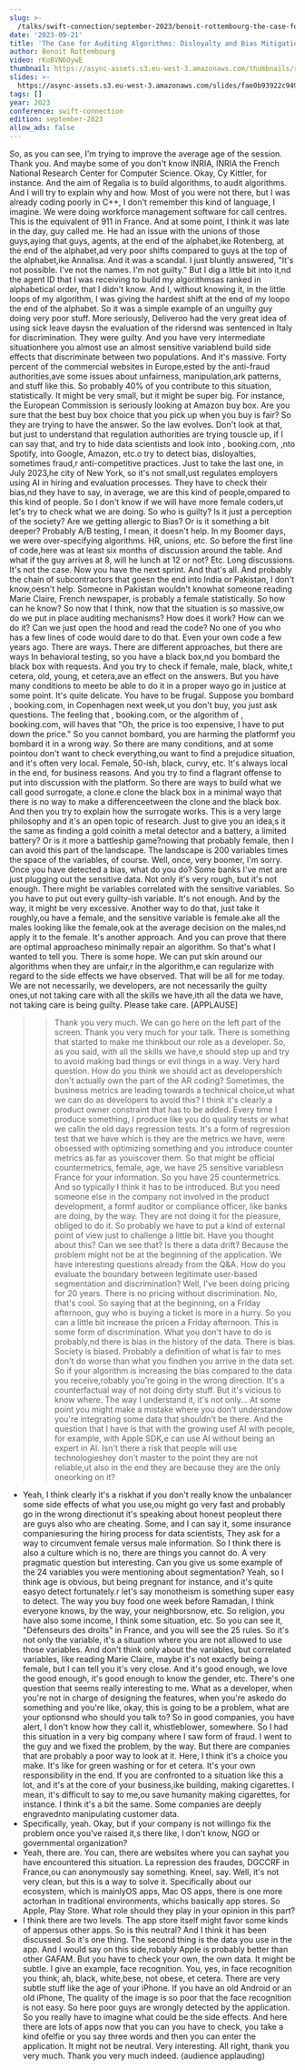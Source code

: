 ```yaml
---
slug: >-
  /talks/swift-connection/september-2023/benoit-rottembourg-the-case-for-auditing-algorithms-disloyalty-and-bias-mitigation
date: '2023-09-21'
title: 'The Case for Auditing Algorithms: Disloyalty and Bias Mitigation'
author: Benoit Rottembourg
video: rKoBVN6OywE
thumbnail: https://async-assets.s3.eu-west-3.amazonaws.com/thumbnails/rKoBVN6OywE.jpg
slides: >-
  https://async-assets.s3.eu-west-3.amazonaws.com/slides/fae0b93922c949ff916fc6810926b089/slides.pdf
tags: []
year: 2023
conference: swift-connection
edition: september-2023
allow_ads: false
---
```

So, as you can see, I'm trying to improve the average age of the session.
Thank you.
And maybe some of you don't know INRIA,
INRIA the French National Research Center for Computer Science.
Okay, Cy Kittler, for instance.
And the aim of Regalia is to build algorithms, to audit algorithms.
And I will try to explain why and how.
Most of you were not there, but I was already coding poorly in C++,
I don't remember this kind of language, I imagine.
We were doing workforce management software for call centres.
This is the equivalent of 911 in France.
And at some point, I think it was late in the day, guy called me.
He had an issue with the unions of those guys,aying that guys, agents, at the end of the alphabet,ike Rotenberg, at the end of the alphabet,ad very poor shifts compared to guys at the top of the alphabet,ike Annalisa.
And it was a scandal.
I just bluntly answered,
"It's not possible. I've not the names.
I'm not guilty."
But I dig a little bit into it,nd the agent ID that I was receiving to build my algorithmsas ranked in alphabetical order, that I didn't know.
And I, without knowing it, in the little loops of my algorithm,
I was giving the hardest shift at the end of my loopo the end of the alphabet.
So it was a simple example of an unguilty guy doing very poor stuff.
More seriously,
Deliveroo had the very great idea of using sick leave daysn the evaluation of the ridersnd was sentenced in Italy for discrimination.
They were guilty.
And you have very intermediate situationhere you almost use an almost sensitive variablend build side effects that discriminate between two populations.
And it's massive.
Forty percent of the commercial websites in Europe,ested by the anti-fraud authorities,ave some issues about unfairness, manipulation,ark patterns, and stuff like this.
So probably 40% of you contribute to this situation, statistically.
It might be very small, but it might be super big.
For instance, the European Commission is seriously looking at Amazon buy box.
Are you sure that the best buy box choice that you pick up when you buy is fair?
So they are trying to have the answer.
So the law evolves.
Don't look at that, but just to understand that regulation authorities are trying touscle up, if I can say that, and try to hide data scientists and look into , booking.com, ,nto Spotify, into Google, Amazon, etc.o try to detect bias, disloyalties, sometimes fraud,r anti-competitive practices.
Just to take the last one, in July 2023,he city of New York, so it's not small,ust regulates employers using AI in hiring and evaluation processes.
They have to check their bias,nd they have to say, in average, we are this kind of people,ompared to this kind of people.
So I don't know if we will have more female coders,ut let's try to check what we are doing.
So who is guilty?
Is it just a perception of the society?
Are we getting allergic to Bias?
Or is it something a bit deeper?
Probably A/B testing, I mean, it doesn't help.
In my Boomer days, we were over-specifying algorithms.
HR, unions, etc.
So before the first line of code,here was at least six months of discussion around the table.
And what if the guy arrives at 8, will he lunch at 12 or not?
Etc.
Long discussions.
It's not the case.
Now you have the next sprint.
And that's all.
And probably the chain of subcontractors that goesn the end into India or Pakistan, I don't know,oesn't help.
Someone in Pakistan wouldn't knowhat someone reading Marie Claire,
French newspaper, is probably a female statistically.
So how can he know?
So now that I think, now that the situation is so massive,ow do we put in place auditing mechanisms?
How does it work?
How can we do it?
Can we just open the hood and read the code?
No one of you who has a few lines of code would dare to do that.
Even your own code a few years ago.
There are ways.
There are different approaches, but there are ways
In behavioral testing, so you have a black box,nd you bombard the black box with requests.
And you try to check if female, male, black, white,t cetera, old, young, et cetera,ave an effect on the answers.
But you have many conditions to meeto be able to do it in a proper wayo go in justice at some point.
It's quite delicate.
You have to be frugal.
Suppose you bombard , booking.com,  in Copenhagen next week,ut you don't buy, you just ask questions.
The feeling that , booking.com,  or the algorithm of , booking.com,  will haves that "Oh, the price is too expensive, I have to put down the price."
So you cannot bombard, you are harming the platformf you bombard it in a wrong way.
So there are many conditions, and at some pointou don't want to check everything,ou want to find a prejudice situation, and it's often very local.
Female, 50-ish, black, curvy, etc.
It's always local in the end, for business reasons.
And you try to find a flagrant offense to put into discussion with the platform.
So there are ways to build what we call good surrogate, a clone.e clone the black box in a minimal wayo that there is no way to make a differenceetween the clone and the black box.
And then you try to explain how the surrogate works.
This is a very large philosophy and it's an open topic of research.
Just to give you an idea,s it the same as finding a gold coinith a metal detector and a battery, a limited battery?
Or is it more a battleship game?nowing that probably female, then I can avoid this part of the landscape.
The landscape is 200 variables times the space of the variables, of course.
Well, once, very boomer, I'm sorry.
Once you have detected a bias, what do you do?
Some banks I've met are just plugging out the sensitive data.
Not only it's very rough, but it's not enough.
There might be variables correlated with the sensitive variables.
So you have to put out every guilty-ish variable.
It's not enough.
And by the way, it might be very excessive.
Another way to do that, just take it roughly,ou have a female, and the sensitive variable is female.ake all the males looking like the female,ook at the average decision on the males,nd apply it to the female.
It's another approach.
And you can prove that there are optimal approacheso minimally repair an algorithm.
So that's what I wanted to tell you.
There is some hope.
We can put skin around our algorithms when they are unfair,r in the algorithm,e can regularize with regard to the side effects we have observed.
That will be all for me today.
We are not necessarily, we developers, are not necessarily the guilty ones,ut not taking care with all the skills we have,ith all the data we have, not taking care is being guilty.
Please take care.
[APPLAUSE]
>> Thank you very much.
We can go here on the left part of the screen.
Thank you very much for your talk.
There is something that started to make me thinkbout our role as a developer.
So, as you said, with all the skills we have,e should step up and try to avoid making bad things or evil things in a way.
Very hard question.
How do you think we should act as developershich don't actually own the part of the AR coding?
Sometimes, the business metrics are leading towards a technical choice,ut what we can do as developers to avoid this?
I think it's clearly a product owner constraint that has to be added.
Every time I produce something, I produce like you do quality tests or what we calln the old days regression tests.
It's a form of regression test that we have which is they are the metrics we have, were obsessed with optimizing something and you introduce counter metrics as far as youiscover them.
So that might be official countermetrics, female, age, we have 25 sensitive variablesn France for your information.
So you have 25 countermetrics.
And so typically I think it has to be introduced.
But you need someone else in the company not involved in the product development, a formf auditor or compliance officer, like banks are doing, by the way.
They are not doing it for the pleasure, obliged to do it.
So probably we have to put a kind of external point of view just to challenge a little bit.
Have you thought about this?
Can we see that?
Is there a data drift?
Because the problem might not be at the beginning of the application.
We have interesting questions already from the Q&A.
How do you evaluate the boundary between legitimate user-based segmentation and discrimination?
Well, I've been doing pricing for 20 years.
There is no pricing without discrimination.
No, that's cool.
So saying that at the beginning, on a Friday afternoon, guy who is buying a ticket is more in a hurry.
So you can a little bit increase the pricen a Friday afternoon.
This is some form of discrimination.
What you don't have to do is probably,nd there is bias in the history of the data.
There is bias.
Society is biased.
Probably a definition of what is fair to mes don't do worse than what you findhen you arrive in the data set.
So if your algorithm is increasing the bias compared to the data you receive,robably you're going in the wrong direction.
It's a counterfactual way of not doing dirty stuff.
But it's vicious to know where.
The way I understand it, it's not only...
At some point you might make a mistake where you don't understandow you're integrating some data that shouldn't be there.
And the question that I have is that with the growing usef AI with people, for example, with Apple SDK,e can use AI without being an expert in AI.
Isn't there a risk that people will use technologieshey don't master to the point they are not reliable,ut also in the end they are because they are the only oneorking on it?
- Yeah, I think clearly it's a riskhat if you don't really know the unbalancer some side effects of what you use,ou might go very fast and probably go in the wrong directionut it's speaking about honest peopleut there are guys also who are cheating.
Some, and I can say it, some insurance companiesuring the hiring process for data scientists,
They ask for a way to circumvent female versus male information.
So I think there is also a culture which is no, there are things you cannot do.
A very pragmatic question but interesting.
Can you give us some example of the 24 variables you were mentioning about segmentation?
Yeah, so I think age is obvious, but being pregnant for instance, and it's quite easyo detect fortunately.r let's say monotheism is something super easy to detect.
The way you buy food one week before Ramadan, I think everyone knows, by the way, your neighborsnow, etc.
So religion, you have also some income, I think some situation, etc.
So you can see it, "Défenseurs des droits" in France, and you will see the 25 rules.
So it's not only the variable, it's a situation where you are not allowed to use those variables.
And don't think only about the variables, but correlated variables, like reading Marie
Claire, maybe it's not exactly being a female, but I can tell you it's very close.
And it's good enough, we love the good enough, it's good enough to know the gender, etc.
There's one question that seems really interesting to me.
What as a developer, when you're not in charge of designing the features, when you're askedo do something and you're like, okay, this is going to be a problem, what are your optionsnd who should you talk to?
So in good companies, you have alert, I don't know how they call it, whistleblower, somewhere.
So I had this situation in a very big company where I saw form of fraud.
I went to the guy and we fixed the problem, by the way.
But there are companies that are probably a poor way to look at it.
Here, I think it's a choice you make.
It's like for green washing or for et cetera.
It's your own responsibility in the end.
If you are confronted to a situation like this a lot, and it's at the core of your business,ike building, making cigarettes.
I mean, it's difficult to say to me,ou save humanity making cigarettes, for instance.
I think it's a bit the same.
Some companies are deeply engravednto manipulating customer data.
- Specifically, yeah.
Okay, but if your company is not willingo fix the problem once you've raised it,s there like, I don't know,
NGO or governmental organization?
- Yeah, there are.
You can, there are websites where you can sayhat you have encountered this situation.
La repression des fraudes, DGCCRF in France,ou can anonymously say something.
Kneel, say.
Well, it's not very clean, but this is a way to solve it.
Specifically about our ecosystem, which is mainlyOS apps, Mac OS apps, there is one more actorhan in traditional environments, whichs basically app stores.
So Apple, Play Store.
What role should they play in your opinion in this part?
- I think there are two levels.
The app store itself might favor some kinds of appersus other apps.
So is this neutral?
And I think it has been discussed.
So it's one thing.
The second thing is the data you use in the app.
And I would say on this side,robably Apple is probably better than other GAFAM.
But you have to check your own, the own data.
It might be subtle.
I give an example, face recognition.
You, yes, in face recognition you think, ah, black, white,bese, not obese, et cetera.
There are very subtle stuff like the age of your iPhone.
If you have an old Android or an old iPhone,
The quality of the image is so poor that the face recognition is not easy.
So here poor guys are wrongly detected by the application.
So you really have to imagine what could be the side effects.
And here there are lots of apps now that you can you have to check, you take a kind ofelfie or you say three words and then you can enter the application.
It might not be neutral.
Very interesting.
All right, thank you very much.
Thank you very much indeed.
(audience applauding)
